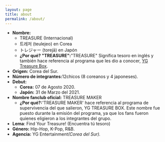 ```yaml
---
layout: page
title: about
permalink: /about/
---
```


<ul><li><b>Nombre:</b>
<ul><li>TREASURE (Internacional)</li>
<li>트레저 (teulejeo) en Corea</li>
<li>トレジャー (torejā) en Japón</li>
<li><b>¿Por qué? "TREASURE":</b>"TREASURE" Significa tesoro en inglés y también hace referencia al programa que les dio a conocer, <a href="/es/wiki/YG_Treasure_Box" title="YG Treasure Box">YG Treasure Box</a>.</li></ul></li>
<li><b>Origen:</b> Corea del Sur.</li>
<li><b>Número de integrantes:</b>12chicos (8 coreanos y 4 japoneses).</li>
<li><b>Debut: </b>
<ul><li><b>Corea:</b> 07 de Agosto 2020.</li>
<li><b>Japón:</b> 31 de Marzo del 2021.</li></ul></li>
<li><b>Nombre fanclub oficial:</b> TREASURE MAKER
<ul><li><b>¿Por qué?:</b>'TREASURE MAKER' hace referencia al programa de supervivencia del que salieron, YG TREASURE BOX. Este nombre fue puesto durante la emisión del programa, ya que los fans fueron quienes eligieron a los integrantes del grupo.</li></ul></li>
<li><b>Lema</b>: Find Your Treasure! (Encuentra tú tesoro)</li>
<li><b>Género:</b> Hip-Hop, K-Pop, R&B.</li>
<li><b>Agencia:</b> YG Entertainment</a><i>(Corea del Sur).</i></li></ul>
